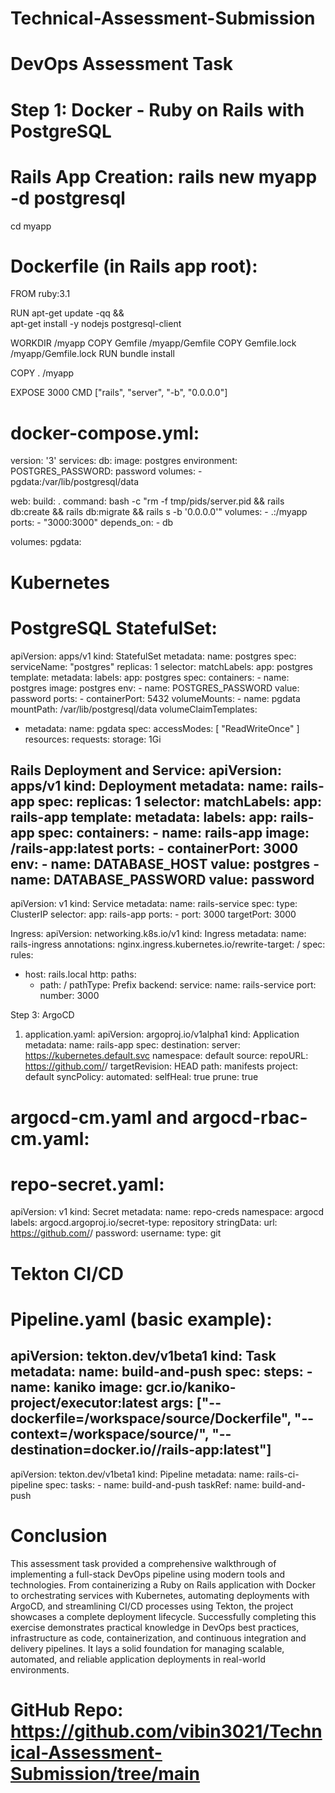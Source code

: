 # Technical-Assessment-Submission

# DevOps Assessment Task

# Step 1: Docker - Ruby on Rails with PostgreSQL

# Rails App Creation:  rails new myapp -d postgresql
cd myapp

# Dockerfile (in Rails app root):

FROM ruby:3.1

RUN apt-get update -qq && \
    apt-get install -y nodejs postgresql-client

WORKDIR /myapp
COPY Gemfile /myapp/Gemfile
COPY Gemfile.lock /myapp/Gemfile.lock
RUN bundle install

COPY . /myapp

EXPOSE 3000
CMD ["rails", "server", "-b", "0.0.0.0"]

# docker-compose.yml:
version: '3'
services:
  db:
    image: postgres
    environment:
      POSTGRES_PASSWORD: password
    volumes:
      - pgdata:/var/lib/postgresql/data

  web:
    build: .
    command: bash -c "rm -f tmp/pids/server.pid && rails db:create && rails db:migrate && rails s -b '0.0.0.0'"
    volumes:
      - .:/myapp
    ports:
      - "3000:3000"
    depends_on:
      - db

volumes:
  pgdata:

# Kubernetes
# PostgreSQL StatefulSet:

apiVersion: apps/v1
kind: StatefulSet
metadata:
  name: postgres
spec:
  serviceName: "postgres"
  replicas: 1
  selector:
    matchLabels:
      app: postgres
  template:
    metadata:
      labels:
        app: postgres
    spec:
      containers:
      - name: postgres
        image: postgres
        env:
        - name: POSTGRES_PASSWORD
          value: password
        ports:
        - containerPort: 5432
        volumeMounts:
        - name: pgdata
          mountPath: /var/lib/postgresql/data
  volumeClaimTemplates:
  - metadata:
      name: pgdata
    spec:
      accessModes: [ "ReadWriteOnce" ]
      resources:
        requests:
          storage: 1Gi

Rails Deployment and Service:
apiVersion: apps/v1
kind: Deployment
metadata:
  name: rails-app
spec:
  replicas: 1
  selector:
    matchLabels:
      app: rails-app
  template:
    metadata:
      labels:
        app: rails-app
    spec:
      containers:
      - name: rails-app
        image: <your-dockerhub-username>/rails-app:latest
        ports:
        - containerPort: 3000
        env:
        - name: DATABASE_HOST
          value: postgres
        - name: DATABASE_PASSWORD
          value: password
---
apiVersion: v1
kind: Service
metadata:
  name: rails-service
spec:
  type: ClusterIP
  selector:
    app: rails-app
  ports:
    - port: 3000
      targetPort: 3000

Ingress:
apiVersion: networking.k8s.io/v1
kind: Ingress
metadata:
  name: rails-ingress
  annotations:
    nginx.ingress.kubernetes.io/rewrite-target: /
spec:
  rules:
  - host: rails.local
    http:
      paths:
      - path: /
        pathType: Prefix
        backend:
          service:
            name: rails-service
            port:
              number: 3000


Step 3: ArgoCD
1.	application.yaml:
apiVersion: argoproj.io/v1alpha1
kind: Application
metadata:
  name: rails-app
spec:
  destination:
    server: https://kubernetes.default.svc
    namespace: default
  source:
    repoURL: https://github.com/<your-username>/<repo-name>
    targetRevision: HEAD
    path: manifests
  project: default
  syncPolicy:
    automated:
      selfHeal: true
                prune: true



# argocd-cm.yaml and argocd-rbac-cm.yaml:
# repo-secret.yaml:

apiVersion: v1
kind: Secret
metadata:
  name: repo-creds
  namespace: argocd
  labels:
    argocd.argoproj.io/secret-type: repository
stringData:
  url: https://github.com/<your-username>/<repo-name>
  password: <your-password>
  username: <your-username>
  type: git


# Tekton CI/CD
# Pipeline.yaml (basic example):
apiVersion: tekton.dev/v1beta1
kind: Task
metadata:
  name: build-and-push
spec:
  steps:
    - name: kaniko
      image: gcr.io/kaniko-project/executor:latest
      args:
        ["--dockerfile=/workspace/source/Dockerfile", "--context=/workspace/source/", "--destination=docker.io/<your-user>/rails-app:latest"]
---
apiVersion: tekton.dev/v1beta1
kind: Pipeline
metadata:
  name: rails-ci-pipeline
spec:
  tasks:
    - name: build-and-push
      taskRef:
name: build-and-push



# Conclusion
This assessment task provided a comprehensive walkthrough of implementing a full-stack DevOps pipeline using modern tools and technologies. From containerizing a Ruby on Rails application with Docker to orchestrating services with Kubernetes, automating deployments with ArgoCD, and streamlining CI/CD processes using Tekton, the project showcases a complete deployment lifecycle. Successfully completing this exercise demonstrates practical knowledge in DevOps best practices, infrastructure as code, containerization, and continuous integration and delivery pipelines. It lays a solid foundation for managing scalable, automated, and reliable application deployments in real-world environments.
# GitHub Repo:  https://github.com/vibin3021/Technical-Assessment-Submission/tree/main
